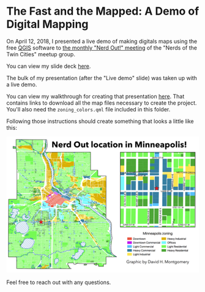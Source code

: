 # The Fast and the Mapped: A Demo of Digital Mapping

On April 12, 2018, I presented a live demo of making digitals maps using the free [QGIS](http://qgis.org) software to [the monthly "Nerd Out!" meeting](https://www.facebook.com/events/227324144509145/) of the "Nerds of the Twin Cities" meetup group.

You can view my slide deck [here](http://dhmontgomery.com/files/nerdsmn_maps.html#1).

The bulk of my presentation (after the "Live demo" slide) was taken up with a live demo. 

You can view my walkthrough for creating that presentation [here](https://github.com/dhmontgomery/personal-work/blob/master/nerd-night-map/walkthrough.md). That contains links to download all the map files necessary to create the project. You'll also need the `zoning_colors.qml` file included in this folder. 

Following those instructions should create something that looks a little like this:

![](https://raw.githubusercontent.com/dhmontgomery/personal-work/master/nerd-night-map/finished-map.png)

Feel free to reach out with any questions.
